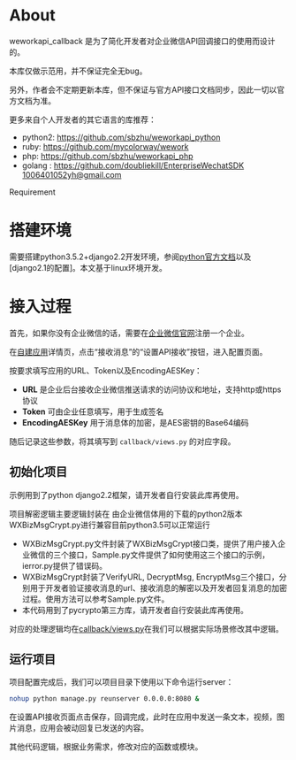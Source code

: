 # About

weworkapi_callback 是为了简化开发者对企业微信API回调接口的使用而设计的。

本库仅做示范用，并不保证完全无bug。

另外，作者会不定期更新本库，但不保证与官方API接口文档同步，因此一切以官方文档为准。

更多来自个人开发者的其它语言的库推荐：

- python2: https://github.com/sbzhu/weworkapi_python
- ruby: https://github.com/mycolorway/wework
- php: https://github.com/sbzhu/weworkapi_php
- golang : https://github.com/doubliekill/EnterpriseWechatSDK 1006401052yh@gmail.com

Requirement

# 搭建环境

需要搭建python3.5.2+django2.2开发环境，参阅[python官方文档]以及[django2.1的配置]。本文基于linux环境开发。

[python官方文档]: https://www.python.org/
[django2.2的配置]: https://www.djangoproject.com/

# 接入过程

首先，如果你没有企业微信的话，需要在[企业微信官网]注册一个企业。

在[自建应用]详情页，点击“接收消息”的“设置API接收”按钮，进入配置页面。

按要求填写应用的URL、Token以及EncodingAESKey：

- __URL__ 是企业后台接收企业微信推送请求的访问协议和地址，支持http或https协议
- __Token__ 可由企业任意填写，用于生成签名
- __EncodingAESKey__ 用于消息体的加密，是AES密钥的Base64编码

随后记录这些参数，将其填写到 `callback/views.py` 的对应字段。

[企业微信官网]: https://work.weixin.qq.com/
[自建应用]: https://work.weixin.qq.com/api/doc#10025

## 初始化项目

示例用到了python  django2.2框架，请开发者自行安装此库再使用。



项目解密逻辑主要逻辑封装在  由企业微信体用的下载的python2版本WXBizMsgCrypt.py进行兼容目前python3.5可以正常运行



- WXBizMsgCrypt.py文件封装了WXBizMsgCrypt接口类，提供了用户接入企业微信的三个接口，Sample.py文件提供了如何使用这三个接口的示例，ierror.py提供了错误码。
- WXBizMsgCrypt封装了VerifyURL, DecryptMsg, EncryptMsg三个接口，分别用于开发者验证接收消息的url、接收消息的解密以及开发者回复消息的加密过程。使用方法可以参考Sample.py文件。
- 本代码用到了pycrypto第三方库，请开发者自行安装此库再使用。



对应的处理逻辑均在[callback/views.py]在我们可以根据实际场景修改其中逻辑。

##  运行项目

项目配置完成后，我们可以项目目录下使用以下命令运行server：

```bash
nohup python manage.py reunserver 0.0.0.0:8080 &
```

在设置API接收页面点击保存，回调完成，此时在应用中发送一条文本，视频，图片消息，应用会被动回复已发送的内容。

其他代码逻辑，根据业务需求，修改对应的函数或模块。

[callback/views.py]: https://github.com/xiaomu003/workwechat_callback/blob/master/work_wechat/callback/views.py







